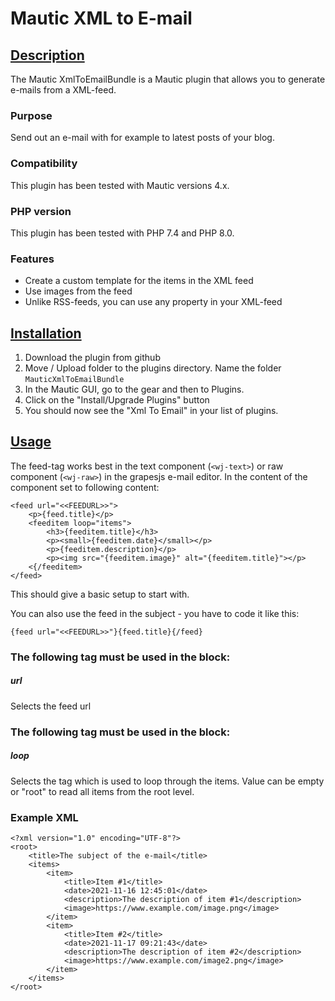 # Mautic XML to E-mail

## [Description](id:description)
The Mautic XmlToEmailBundle is a Mautic plugin that allows you to generate e-mails from a XML-feed.

### Purpose
Send out an e-mail with for example to latest posts of your blog.

### Compatibility
This plugin has been tested with Mautic versions 4.x.

### PHP version
This plugin has been tested with PHP 7.4 and PHP 8.0.

### Features
 * Create a custom template for the items in the XML feed
 * Use images from the feed
 * Unlike RSS-feeds, you can use any property in your XML-feed

## [Installation](id:installation)

1. Download the plugin from github
2. Move / Upload folder to the plugins directory. Name the folder `MauticXmlToEmailBundle`
3. In the Mautic GUI, go to the gear and then to Plugins.
4. Click on the "Install/Upgrade Plugins" button
5. You should now see the "Xml To Email" in your list of plugins.

## [Usage](id:usage)
The feed-tag works best in the text component (`<wj-text>`) or raw component (`<wj-raw>`) in the grapesjs e-mail editor.
In the content of the component set to following content:

```
<feed url="<<FEEDURL>>">
	<p>{feed.title}</p>
    <feeditem loop="items">
        <h3>{feeditem.title}</h3>
        <p><small>{feeditem.date}</small></p>
        <p>{feeditem.description}</p>
        <p><img src="{feeditem.image}" alt="{feeditem.title}"></p>
    <{/feeditem>
</feed>
```

This should give a basic setup to start with.

You can also use the feed in the subject - you have to code it like this:
 
```
{feed url="<<FEEDURL>>"}{feed.title}{/feed}
```

### The following tag must be used in the <feed> block:

##### url
Selects the feed url

### The following tag must be used in the <feeditem> block:

##### loop
Selects the tag which is used to loop through the items.
Value can be empty or "root" to read all items from the root level.

### Example XML

```
<?xml version="1.0" encoding="UTF-8"?>
<root>
	<title>The subject of the e-mail</title>
	<items>
		<item>
			<title>Item #1</title>
			<date>2021-11-16 12:45:01</date>
			<description>The description of item #1</description>
			<image>https://www.example.com/image.png</image>
		</item>
		<item>
			<title>Item #2</title>
			<date>2021-11-17 09:21:43</date>
			<description>The description of item #2</description>
			<image>https://www.example.com/image2.png</image>
		</item>
	</items>
</root>
```